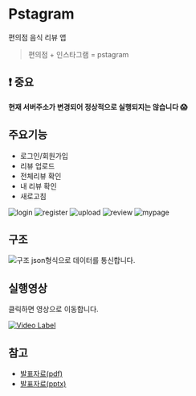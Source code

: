 # Pstagram
편의점 음식 리뷰 앱
> 편의점 + 인스타그램 = pstagram

## ❗ 중요
**현재 서버주소가 변경되어 정상적으로 실행되지는 않습니다 😱**

## 주요기능
- 로그인/회원가입
- 리뷰 업로드
- 전체리뷰 확인
- 내 리뷰 확인
- 새로고침

![login](./README/login.png)
![register](./README/register.png)
![upload](./README/upload.png)
![review](./README/review.png)
![mypage](./README/mypage.png)


## 구조
![구조](./README/structure.png)
json형식으로 데이터를 통신합니다.

## 실행영상
클릭하면 영상으로 이동합니다.

[![Video Label](http://img.youtube.com/vi/UjpUtYkgkBg/0.jpg)](https://youtu.be/UjpUtYkgkBg)

## 참고
- [발표자료(pdf)](./README/발표자료.pdf)
- [발표자료(pptx)](./README/발표자료.pptx)
